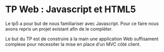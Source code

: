 # TP Web : Javascript et HTML5

Le tp5 a pour but de nous familiariser avec Javascript. 
Pour ce faire nous avons repris un projet existant afin de le compléter.

Le but du TP est de construire à la main une application Web suffisament 
complexe pour nécessiter la mise en place d’un MVC côté client.

